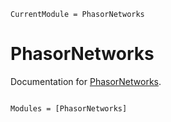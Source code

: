 ```@meta
CurrentModule = PhasorNetworks
```

# PhasorNetworks

Documentation for [PhasorNetworks](https://github.com/wilkieolin/PhasorNetworks.jl).

```@index
```

```@autodocs
Modules = [PhasorNetworks]
```
